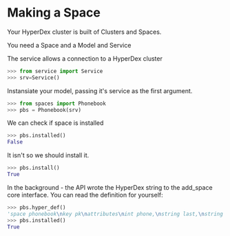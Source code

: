 # Making a Space

Your HyperDex cluster is built of Clusters and Spaces.

You need a Space and a Model and Service

The service allows a connection to a HyperDex cluster

```python
>>> from service import Service
>>> srv=Service()
```

Instansiate your model, passing it's service as the first argument.

```python
>>> from spaces import Phonebook
>>> pbs = Phonebook(srv)
```

We can check if space is installed

```python
>>> pbs.installed()
False
```

It isn't so we should install it.

```python
>>> pbs.install()
True
```

In the background - the API wrote the HyperDex string to the add_space core interface. You can read the definition for yourself:

```python
>>> pbs.hyper_def()
'space phonebook\nkey pk\nattributes\nint phone,\nstring last,\nstring first\ntolerate 2 failures\ncreate 8 partitions'
>>> pbs.installed()
True
```

